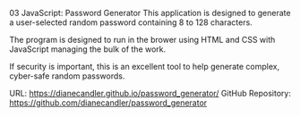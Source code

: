 03 JavaScript: Password Generator
This application is designed to generate a user-selected random password containing 8 to 128 characters.  

The program is designed to run in the brower using HTML and CSS with JavaScript managing the bulk of the work.

If security is important, this is an excellent tool to help generate complex, cyber-safe random passwords.

URL:  https://dianecandler.github.io/password_generator/
GitHub Repository:  https://github.com/dianecandler/password_generator
